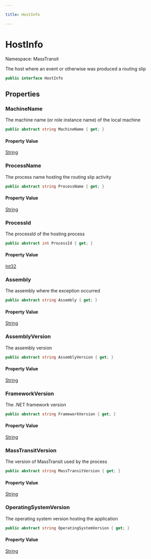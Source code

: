 ```yaml
---

title: HostInfo

---
```


# HostInfo

Namespace: MassTransit

The host where an event or otherwise was produced
 a routing slip

```csharp
public interface HostInfo
```

## Properties

### **MachineName**

The machine name (or role instance name) of the local machine

```csharp
public abstract string MachineName { get; }
```

#### Property Value

[String](https://learn.microsoft.com/en-us/dotnet/api/system.string)<br/>

### **ProcessName**

The process name hosting the routing slip activity

```csharp
public abstract string ProcessName { get; }
```

#### Property Value

[String](https://learn.microsoft.com/en-us/dotnet/api/system.string)<br/>

### **ProcessId**

The processId of the hosting process

```csharp
public abstract int ProcessId { get; }
```

#### Property Value

[Int32](https://learn.microsoft.com/en-us/dotnet/api/system.int32)<br/>

### **Assembly**

The assembly where the exception occurred

```csharp
public abstract string Assembly { get; }
```

#### Property Value

[String](https://learn.microsoft.com/en-us/dotnet/api/system.string)<br/>

### **AssemblyVersion**

The assembly version

```csharp
public abstract string AssemblyVersion { get; }
```

#### Property Value

[String](https://learn.microsoft.com/en-us/dotnet/api/system.string)<br/>

### **FrameworkVersion**

The .NET framework version

```csharp
public abstract string FrameworkVersion { get; }
```

#### Property Value

[String](https://learn.microsoft.com/en-us/dotnet/api/system.string)<br/>

### **MassTransitVersion**

The version of MassTransit used by the process

```csharp
public abstract string MassTransitVersion { get; }
```

#### Property Value

[String](https://learn.microsoft.com/en-us/dotnet/api/system.string)<br/>

### **OperatingSystemVersion**

The operating system version hosting the application

```csharp
public abstract string OperatingSystemVersion { get; }
```

#### Property Value

[String](https://learn.microsoft.com/en-us/dotnet/api/system.string)<br/>
